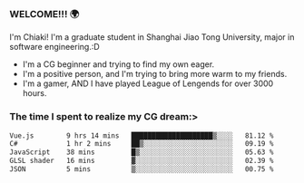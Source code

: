 ### WELCOME!!! 🌍

I'm Chiaki! I'm a graduate student in Shanghai Jiao Tong University, major in software engineering.:D

-  I'm a CG beginner and trying to find my own eager. 
-  I'm a positive person, and I'm trying to bring more warm to my friends.
-  I'm a gamer, AND I have played League of Lengends for over 3000 hours.


### The time I spent to realize my CG dream:>
<!--START_SECTION:waka-->

```txt
Vue.js        9 hrs 14 mins   ████████████████████▒░░░░   81.12 %
C#            1 hr 2 mins     ██▒░░░░░░░░░░░░░░░░░░░░░░   09.19 %
JavaScript    38 mins         █▒░░░░░░░░░░░░░░░░░░░░░░░   05.63 %
GLSL shader   16 mins         ▓░░░░░░░░░░░░░░░░░░░░░░░░   02.39 %
JSON          5 mins          ▒░░░░░░░░░░░░░░░░░░░░░░░░   00.75 %
```

<!--END_SECTION:waka-->

<!--
**Chiaki-meow/Chiaki-meow** is a ✨ _special_ ✨ repository because its `README.md` (this file) appears on your GitHub profile.

Here are some ideas to get you started:

- 🔭 I’m currently working on ...
- 🌱 I’m currently learning ...
- 👯 I’m looking to collaborate on ...
- 🤔 I’m looking for help with ...
- 💬 Ask me about ...
- 📫 How to reach me: ...
- 😄 Pronouns: ...
- ⚡ Fun fact: ...
-->
